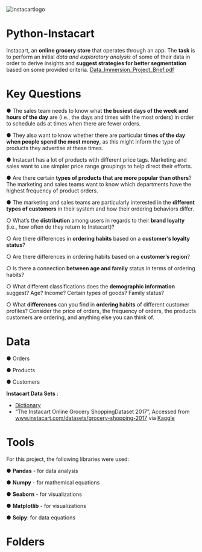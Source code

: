  ![instacartlogo](https://github.com/user-attachments/assets/5409ba74-5697-4572-8a81-7ffaaa8a06c9)
# Python-Instacart
Instacart, an **online grocery store** that operates through an app. The **task** is to perform an initial *data and exploratory analysis* of some of their data in order to derive insights and **suggest strategies for better segmentation** based on some provided criteria. [Data_Immersion_Project_Brief.pdf](https://github.com/user-attachments/files/16595746/A4_Data_Immersion_Project_Brief.pdf)

# Key Questions
● The sales team needs to know what **the busiest days of the week and hours of the
day** are (i.e., the days and times with the most orders) in order to schedule ads at
times when there are fewer orders.

● They also want to know whether there are particular **times of the day when people
spend the most money**, as this might inform the type of products they advertise at
these times.

● Instacart has a lot of products with different price tags. Marketing and sales want to
use simpler price range groupings to help direct their efforts.

● Are there certain **types of products that are more popular than others**? The marketing
and sales teams want to know which departments have the highest frequency of
product orders.

● The marketing and sales teams are particularly interested in the **different types of
customers** in their system and how their ordering behaviors differ. 

○ What’s the **distribution** among users in regards to their **brand loyalty** (i.e., how
often do they return to Instacart)?

○ Are there differences in **ordering habits** based on a **customer’s loyalty status**?

○ Are there differences in ordering habits based on a **customer’s region**?

○ Is there a connection **between age and family** status in terms of ordering
habits?

○ What different classifications does the **demographic information** suggest?
Age? Income? Certain types of goods? Family status?

○ What **differences** can you find in **ordering habits** of different customer
profiles? Consider the price of orders, the frequency of orders, the products
customers are ordering, and anything else you can think of.

# Data

● Orders

● Products

● Customers

**Instacart Data Sets** :
- [Dictionary](https://gist.github.com/jeremystan/c3b39d947d9b88b3ccff3147dbcf6c6b)
- “The Instacart Online Grocery ShoppingDataset 2017”, Accessed from www.instacart.com/datasets/grocery-shopping-2017 via [Kaggle](https://www.kaggle.com/datasets/psparks/instacart-market-basket-analysis)
  

# Tools
For this project, the following libraries were used:

● **Pandas** - for data analysis

● **Numpy** - for mathemical equations

● **Seaborn** - for visualizations 

● **Matplotlib**  - for visualizations 

● **Scipy**: for data equations

# Folders



